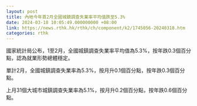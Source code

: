 ```yaml
---
layout: post
title: 內地今年首2月全國城鎮調查失業率平均值跌至5.3%
date: 2024-03-18 10:05:49.000000000 +08:00
link: https://news.rthk.hk/rthk/ch/component/k2/1745056-20240318.htm
categories: rthk
---
```


國家統計局公布，1至2月，全國城鎮調查失業率平均值為5.3%，按年跌0.3個百分點，認為就業形勢總體穩定。

單計2月，全國城鎮調查失業率為5.3%，按月升0.1個百分點，按年跌0.3個百分點。

上月31個大城市城鎮調查失業率為5.1%，按月升0.2個百分點，按年跌0.6個百分點。
